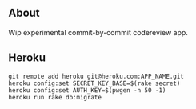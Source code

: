 ## About

Wip experimental commit-by-commit codereview app.

## Heroku

    git remote add heroku git@heroku.com:APP_NAME.git
    heroku config:set SECRET_KEY_BASE=$(rake secret)
    heroku config:set AUTH_KEY=$(pwgen -n 50 -1)
    heroku run rake db:migrate
